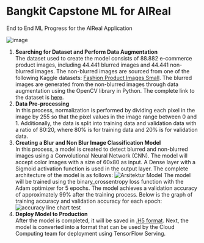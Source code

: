 # Bangkit Capstone ML for AIReal
End to End ML Progress for the AIReal Application <br>

![image](https://github.com/Aireal-C241-PS337/machine-learning/assets/100218015/a97202de-c2b8-405c-b235-fe6923cea185)

1. **Searching for Dataset and Perform Data Augmentation**<br>
The dataset used to create the model consists of 88.882 e-commerce product images, including 44.441 blurred images and 44.441 non-blurred images. The non-blurred images are sourced from one of the following Kaggle datasets: [Fashion Product Images Small](https://www.kaggle.com/datasets/paramaggarwal/fashion-product-images-small). The blurred images are generated from the non-blurred images through data augmentation using the OpenCV library in Python. The complete link to the dataset is [here](https://drive.google.com/file/d/1SaSjZ-z6W0v3nTGQIQsczaUxN-JbzN9C/view?usp=sharing).
2. **Data Pre-processing**<br>
In this process, normalization is performed by dividing each pixel in the image by 255 so that the pixel values in the image range between 0 and 1. Additionally, the data is split into training data and validation data with a ratio of 80:20, where 80% is for training data and 20% is for validation data.
3. **Creating a Blur and Non Blur Image Classification Model**<br>
In this process, a model is created to detect blurred and non-blurred images using a Convolutional Neural Network (CNN). The model will accept color images with a size of 60x80 as input. A Dense layer with a Sigmoid activation function is used in the output layer. The complete architecture of the model is as follows:
![Arsitektur Model](https://github.com/Aireal-C241-PS337/machine-learning/assets/100218015/8bc2ed5f-e6e8-4f23-8813-5d31491c2876)
The model will be trained using the binary_crossentropy loss function with the Adam optimizer for 5 epochs. The model achieves a validation accuracy of approximately 99% after the training process. Below is the graph of training accuracy and validation accuracy for each epoch:<br>
![accuracy line chart test](https://github.com/Aireal-C241-PS337/machine-learning/assets/100218015/121aa062-741e-4e79-bcaf-48cb4aca9a44)
4. **Deploy Model to Production**<br>
After the model is completed, it will be saved in [.H5 format](https://drive.google.com/file/d/1XXFRWWVcB_ERbSWkDyWmAYRukrMm5jTk/view). Next, the model is converted into a format that can be used by the Cloud Computing team for deployment using TensorFlow Serving.
